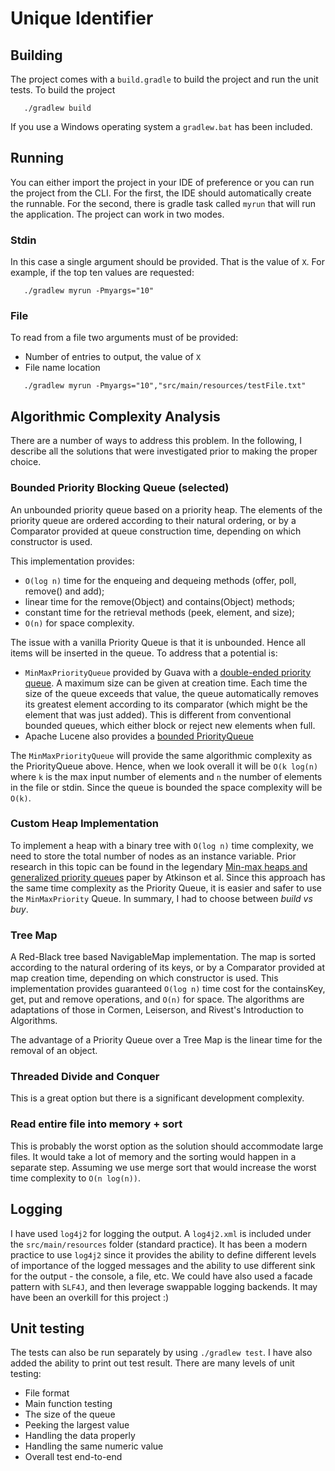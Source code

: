 # Unique Identifier

## Building 

The project comes with a `build.gradle` to build the project and run the unit tests. To build the project 

```
   ./gradlew build
```
If you use a Windows operating system a `gradlew.bat` has been included. 

## Running

You can either import the  project in your IDE of preference or you can run the project from the CLI. For the first, the IDE should automatically create the runnable. For the second, there is gradle task called `myrun` that will run the application. The project can work in two modes.

### Stdin

In this case a single argument should be provided. That is the value of `X`. For example, if the top ten values are requested:

```
   ./gradlew myrun -Pmyargs="10" 
```

### File

To read from a file two arguments must of be provided:

* Number of entries to output, the value of `X`
* File name location



```
   ./gradlew myrun -Pmyargs="10","src/main/resources/testFile.txt"
```


## Algorithmic Complexity Analysis

There are a number of ways to address this problem. In the following, I describe all the solutions that were investigated prior to making the proper choice. 

### Bounded Priority Blocking Queue (selected)

An unbounded priority queue based on a priority heap. The elements of the priority queue are ordered according to their natural ordering, or by a Comparator provided at queue construction time, depending on which constructor is used.

This implementation provides:

* `O(log n)` time for the enqueing and dequeing methods (offer, poll, remove() and add); 
* linear time for the remove(Object) and contains(Object) methods; 
* constant time for the retrieval methods (peek, element, and size);
* `O(n)` for space complexity.


The issue with a vanilla Priority Queue is that it is unbounded. Hence all items will be inserted in the queue. To address that a potential is:

* `MinMaxPriorityQueue` provided by Guava with a [double-ended priority queue](https://google.github.io/guava/releases/22.0/api/docs/com/google/common/collect/MinMaxPriorityQueue.html). A maximum size can be given at creation time. Each time the size of the queue exceeds that value, the queue automatically removes its greatest element according to its comparator (which might be the element that was just added). This is different from conventional bounded queues, which either block or reject new elements when full.
* Apache Lucene also provides a [bounded PriorityQueue](https://lucene.apache.org/core/4_0_0/core/org/apache/lucene/util/PriorityQueue.html)

The `MinMaxPriorityQueue` will provide the same algorithmic complexity as the PriorityQueue above. Hence, when we look overall it will be `O(k log(n)` where `k` is the max input number of elements and `n` the number of elements in the file or stdin. Since the queue is bounded the space complexity will be `O(k)`. 


### Custom Heap Implementation

To implement a heap with a binary tree with `O(log n)` time complexity, we need to store the total number of nodes as an instance variable. Prior research in this topic can be found in the legendary [Min-max heaps and generalized priority queues](https://dl.acm.org/citation.cfm?id=6621) paper by Atkinson et al.
Since this approach has the same time complexity as the Priority Queue, it is easier and safer to use the `MinMaxPriority` Queue. In summary, I had to choose between *build vs buy*. 

### Tree Map

A Red-Black tree based NavigableMap implementation. The map is sorted according to the natural ordering of its keys, or by a Comparator provided at map creation time, depending on which constructor is used. 
This implementation provides guaranteed `O(log n)` time cost for the containsKey, get, put and remove operations, and `O(n)` for space.  The algorithms are adaptations of those in Cormen, Leiserson, and Rivest's Introduction to Algorithms.

The advantage of a Priority Queue over a Tree Map is the linear time for the removal of an object.

### Threaded Divide and Conquer

This is a great option but there is a significant development complexity.

### Read entire file into memory + sort

This is probably the worst option as the solution should accommodate large files. It would take a lot of memory and the sorting would happen in a separate step. Assuming we use merge sort that would increase the worst time complexity to `O(n log(n))`.

## Logging

I have used `log4j2` for logging the output. A `log4j2.xml` is included under the `src/main/resources` folder (standard practice). It has been a modern practice to use `log4j2` since it provides the ability to define different levels of importance of the logged messages and the ability to use different sink for the output - the console, a file, etc. We could have also used a facade pattern with `SLF4J`, and then leverage swappable logging backends. It may have been an overkill for this project :)

## Unit testing

The tests can also be run separately by using `./gradlew test`. I have also added the ability to print out test result. There are many levels of unit testing:

* File format
* Main function testing 
* The size of the queue 
* Peeking the largest value
* Handling the data properly
* Handling the same numeric value 
* Overall test end-to-end


